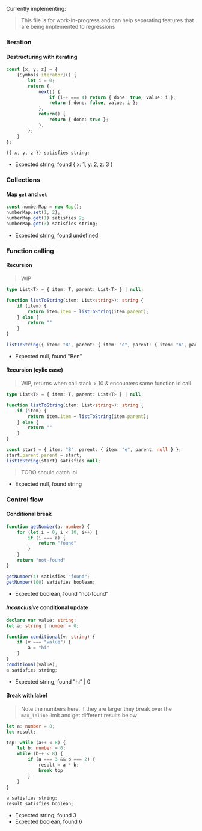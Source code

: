 Currently implementing:

> This file is for work-in-progress and can help separating features that are being implemented to regressions

### Iteration

#### Destructuring with iterating

```ts
const [x, y, z] = {
    [Symbols.iterator]() {
        let i = 0;
        return {
            next() {
                if (i++ === 4) return { done: true, value: i };
                return { done: false, value: i };
            },
            return() {
                return { done: true };
            },
        };
    }
};

({ x, y, z }) satisfies string;
```

- Expected string, found { x: 1, y: 2, z: 3 }

### Collections

#### Map `get` and `set`

```ts
const numberMap = new Map();
numberMap.set(1, 2);
numberMap.get(1) satisfies 2;
numberMap.get(3) satisfies string;
```

- Expected string, found undefined

### Function calling

#### Recursion

> WIP

```ts
type List<T> = { item: T, parent: List<T> } | null;

function listToString(item: List<string>): string {
    if (item) {
        return item.item + listToString(item.parent);
    } else {
        return ""
    }
}

listToString({ item: "B", parent: { item: "e", parent: { item: "n", parent: null } } }) satisfies null;
```

- Expected null, found "Ben"

#### Recursion (cylic case)

> WIP, returns when call stack > 10 & encounters same function id call

```ts
type List<T> = { item: T, parent: List<T> } | null;

function listToString(item: List<string>): string {
    if (item) {
        return item.item + listToString(item.parent);
    } else {
        return ""
    }
}

const start = { item: "B", parent: { item: "e", parent: null } };
start.parent.parent = start;
listToString(start) satisfies null;
```

> TODO should catch lol

- Expected null, found string

### Control flow

#### Conditional break

```ts
function getNumber(a: number) {
	for (let i = 0; i < 10; i++) {
		if (i === a) {
			return "found"
		}
	}
	return "not-found"
}

getNumber(4) satisfies "found";
getNumber(100) satisfies boolean;
```

- Expected boolean, found "not-found"

#### *Inconclusive* conditional update

```ts
declare var value: string;
let a: string | number = 0;

function conditional(v: string) {
	if (v === "value") {
		a = "hi"
	}
}
conditional(value);
a satisfies string;
```

- Expected string, found "hi" | 0

#### Break with label

> Note the numbers here, if they are larger they break over the `max_inline` limit and get different results below

```ts
let a: number = 0;
let result;

top: while (a++ < 8) {
	let b: number = 0;
	while (b++ < 8) {
		if (a === 3 && b === 2) {
			result = a * b;
			break top
		}
	}
}

a satisfies string;
result satisfies boolean;
```

- Expected string, found 3
- Expected boolean, found 6
